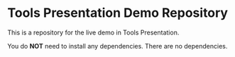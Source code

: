 # Tools Presentation Demo Repository

This is a repository for the live demo in Tools Presentation.

You do **NOT** need to install any dependencies. There are no dependencies.
